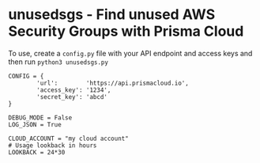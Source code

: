 # unusedsgs - Find unused AWS Security Groups with Prisma Cloud

To use, create a ```config.py``` file with your API endpoint and access keys and then run ```python3 unusedsgs.py```
```
CONFIG = {
        'url':        'https://api.prismacloud.io',
        'access_key': '1234',
        'secret_key': 'abcd'
}

DEBUG_MODE = False
LOG_JSON = True

CLOUD_ACCOUNT = "my cloud account"
# Usage lookback in hours
LOOKBACK = 24*30
```

